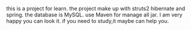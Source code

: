 this is a project for learn.
the project make up with struts2 hibernate and spring.
the database is MySQL.
use Maven for manage all jar.
I am very happy you can look it.
if you need to study,it maybe can help you.
